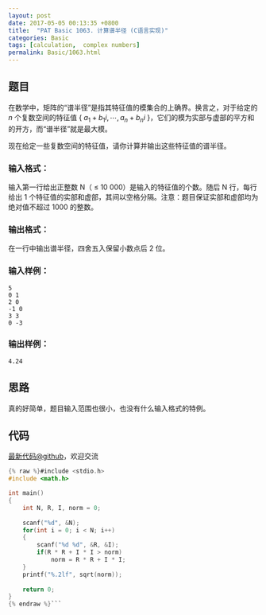 ```yaml
---
layout: post
date: 2017-05-05 00:13:35 +0800
title:  "PAT Basic 1063. 计算谱半径 (C语言实现)"
categories: Basic
tags: [calculation,  complex numbers]
permalink: Basic/1063.html
---
```


## 题目

在数学中，矩阵的“谱半径”是指其特征值的模集合的上确界。换言之，对于给定的 $n$ 个复数空间的特征值 { $a_1+b_1i, \cdots ,
a_n+b_ni$ }，它们的模为实部与虚部的平方和的开方，而“谱半径”就是最大模。

现在给定一些复数空间的特征值，请你计算并输出这些特征值的谱半径。

### 输入格式：

输入第一行给出正整数 N（ $\le$ 10 000）是输入的特征值的个数。随后 N 行，每行给出 1
个特征值的实部和虚部，其间以空格分隔。注意：题目保证实部和虚部均为绝对值不超过 1000 的整数。

### 输出格式：

在一行中输出谱半径，四舍五入保留小数点后 2 位。

### 输入样例：

    
    
    5
    0 1
    2 0
    -1 0
    3 3
    0 -3
    

### 输出样例：

    
    
    4.24
    



## 思路


真的好简单，题目输入范围也很小，也没有什么输入格式的特例。

## 代码

[最新代码@github](https://github.com/OliverLew/PAT/blob/master/PATBasic/1063.c)，欢迎交流
```c
{% raw %}#include <stdio.h>
#include <math.h>

int main()
{
    int N, R, I, norm = 0;
    
    scanf("%d", &N);
    for(int i = 0; i < N; i++)
    {
        scanf("%d %d", &R, &I);
        if(R * R + I * I > norm)
            norm = R * R + I * I;
    }
    printf("%.2lf", sqrt(norm));
    
    return 0;
}
{% endraw %}```
